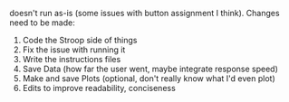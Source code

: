 doesn't run as-is (some issues with button assignment I think). Changes need to be made:
1. Code the Stroop side of things
2. Fix the issue with running it
3. Write the instructions files
4. Save Data (how far the user went, maybe integrate response speed)
5. Make and save Plots (optional, don't really know what I'd even plot)
6. Edits to improve readability, conciseness
